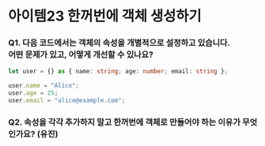 # 아이템23 한꺼번에 객체 생성하기

### Q1. 다음 코드에서는 객체의 속성을 개별적으로 설정하고 있습니다. <br/>어떤 문제가 있고, 어떻게 개선할 수 있나요?

```ts
let user = {} as { name: string; age: number; email: string };

user.name = "Alice";
user.age = 25;
user.email = "alice@example.com";
```

### Q2. 속성을 각각 추가하지 말고 한꺼번에 객체로 만들어야 하는 이유가 무엇인가요? (유진)
